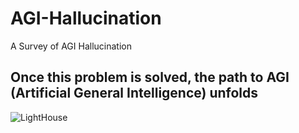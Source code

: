 # AGI-Hallucination
A Survey of AGI Hallucination

## Once this problem is solved, the path to AGI (Artificial General Intelligence) unfolds
![LightHouse](https://github.com/ZurichRain/MM-Hallucination/assets/44430770/0f837245-20f6-4c39-b57a-8bed63cd171c)
